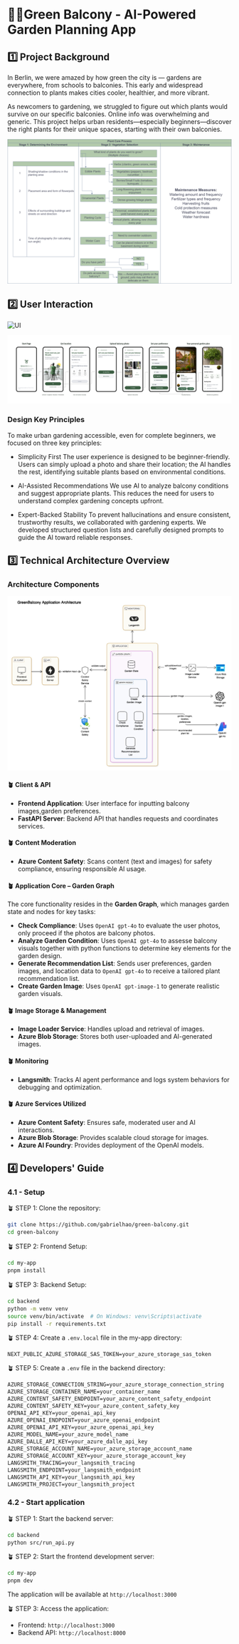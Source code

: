 # 🌱🌻Green Balcony - AI-Powered Garden Planning App
## 1️⃣ Project Background
In Berlin, we were amazed by how green the city is — gardens are everywhere, from schools to balconies. This early and widespread connection to plants makes cities cooler, healthier, and more vibrant.

As newcomers to gardening, we struggled to figure out which plants would survive on our specific balconies. Online info was overwhelming and generic. This project helps urban residents—especially beginners—discover the right plants for their unique spaces, starting with their own balconies. 

![Flowchart](./assets/flowchart.png)

## 2️⃣ User Interaction
![UI](./assets/ui_gif.gif)

![User Guide](./assets/user.png)

### Design Key Principles
To make urban gardening accessible, even for complete beginners, we focused on three key principles:

- Simplicity First
The user experience is designed to be beginner-friendly. Users can simply upload a photo and share their location; the AI handles the rest, identifying suitable plants based on environmental conditions.

- AI-Assisted Recommendations
We use AI to analyze balcony conditions and suggest appropriate plants. This reduces the need for users to understand complex gardening concepts upfront.

- Expert-Backed Stability
To prevent hallucinations and ensure consistent, trustworthy results, we collaborated with gardening experts. We developed structured question lists and carefully designed prompts to guide the AI toward reliable responses.


## 3️⃣ Technical Architecture Overview

### Architecture Components

![Architecture](./assets/architecture_diagram.png)

#### 🪴 Client & API
- **Frontend Application**: User interface for inputting balcony images,garden preferences.
- **FastAPI Server**: Backend API that handles requests and coordinates services.

#### 🪴 Content Moderation
- **Azure Content Safety**: Scans content (text and images) for safety compliance, ensuring responsible AI usage.

#### 🪴 Application Core – Garden Graph
The core functionality resides in the **Garden Graph**, which manages garden state and nodes for key tasks:

- **Check Compliance**: Uses `OpenAI gpt-4o` to evaluate the user photos, only proceed if the photos are balcony photos.
- **Analyze Garden Condition**: Uses `OpenAI gpt-4o` to assesse balcony visuals together with python functions to determine key elements for the garden design.
- **Generate Recommendation List**: Sends user preferences, garden images, and location data to `OpenAI gpt-4o` to receive a tailored plant recommendation list.
- **Create Garden Image**: Uses `OpenAI gpt-image-1` to generate realistic garden visuals.

#### 🪴 Image Storage & Management
- **Image Loader Service**: Handles upload and retrieval of images.
- **Azure Blob Storage**: Stores both user-uploaded and AI-generated images.

#### 🪴 Monitoring
- **Langsmith**: Tracks AI agent performance and logs system behaviors for debugging and optimization.

#### 🪴 Azure Services Utilized
- **Azure Content Safety**: Ensures safe, moderated user and AI interactions.
- **Azure Blob Storage**: Provides scalable cloud storage for images.
- **Azure AI Foundry**: Provides deployment of the OpenAI models.

## 4️⃣ Developers' Guide

### 4.1 - Setup

🪴 STEP 1: Clone the repository:
```bash
git clone https://github.com/gabrielhao/green-balcony.git
cd green-balcony
```

🪴 STEP 2: Frontend Setup:
```bash
cd my-app
pnpm install
```

🪴 STEP 3: Backend Setup:
```bash
cd backend
python -m venv venv
source venv/bin/activate  # On Windows: venv\Scripts\activate
pip install -r requirements.txt
```

🪴 STEP 4: Create a `.env.local` file in the my-app directory:
```env
NEXT_PUBLIC_AZURE_STORAGE_SAS_TOKEN=your_azure_storage_sas_token
```

🪴 STEP 5: Create a `.env` file in the backend directory:
```env
AZURE_STORAGE_CONNECTION_STRING=your_azure_storage_connection_string
AZURE_STORAGE_CONTAINER_NAME=your_container_name
AZURE_CONTENT_SAFETY_ENDPOINT=your_azure_content_safety_endpoint
AZURE_CONTENT_SAFETY_KEY=your_azure_content_safety_key
OPENAI_API_KEY=your_openai_api_key
AZURE_OPENAI_ENDPOINT=your_azure_openai_endpoint
AZURE_OPENAI_API_KEY=your_azure_openai_api_key
AZURE_MODEL_NAME=your_azure_model_name
AZURE_DALLE_API_KEY=your_azure_dalle_api_key
AZURE_STORAGE_ACCOUNT_NAME=your_azure_storage_account_name
AZURE_STORAGE_ACCOUNT_KEY=your_azure_storage_account_key
LANGSMITH_TRACING=your_langsmith_tracing
LANGSMITH_ENDPOINT=your_langsmith_endpoint
LANGSMITH_API_KEY=your_langsmith_api_key
LANGSMITH_PROJECT=your_langsmith_project
```

### 4.2 - Start application

🪴 STEP 1: Start the backend server:
```bash
cd backend
python src/run_api.py
```

🪴 STEP 2: Start the frontend development server:
```bash
cd my-app
pnpm dev
```

The application will be available at `http://localhost:3000`

🪴 STEP 3: Access the application:
- Frontend: `http://localhost:3000`
- Backend API: `http://localhost:8000`